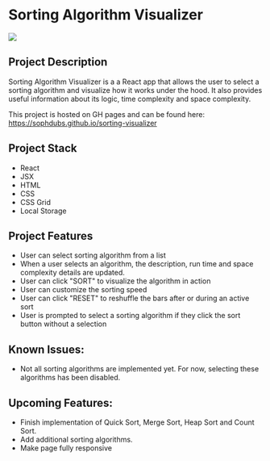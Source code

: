 # Sorting Algorithm Visualizer

![](algorithm.gif)

## Project Description
Sorting Algorithm Visualizer is a a React app that allows the user to select a sorting algorithm and visualize how it works under the hood. It also provides useful information about its logic, time complexity and space complexity.

This project is hosted on GH pages and can be found here:   
https://sophdubs.github.io/sorting-visualizer

## Project Stack
- React
- JSX
- HTML
- CSS
- CSS Grid
- Local Storage

## Project Features
- User can select sorting algorithm from a list
- When a user selects an algorithm, the description, run time and space complexity details are updated.
- User can click "SORT" to visualize the algorithm in action
- User can customize the sorting speed
- User can click "RESET" to reshuffle the bars after or during an active sort
- User is prompted to select a sorting algorithm if they click the sort button without a selection

## Known Issues:
- Not all sorting algorithms are implemented yet. For now, selecting these algorithms has been disabled. 

## Upcoming Features:
- Finish implementation of Quick Sort, Merge Sort, Heap Sort and Count Sort. 
- Add additional sorting algorithms.
- Make page fully responsive
